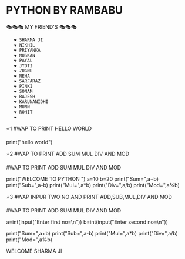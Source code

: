 # PYTHON BY RAMBABU
🎭🎭🎭 MY FRIEND'S 🎭🎭🎭

       ❤️ SHARMA JI
       ❤️ NIKHIL
       ❤️ PRIYANKA
       ❤️ MUSKAN
       ❤️ PAYAL
       ❤️ JYOTI
       ❤️ ZUGNU
       ❤️ NEHA
       ❤️ SARFARAZ
       ❤️ PINKI
       ❤️ SONAM
       ❤️ RAJESH
       ❤️ KARUNANIDHI
       ❤️ MUNN
       ❤️ ROHIT
       ❤️ 
 
⭐1
#WAP TO PRINT HELLO WORLD

print("hello world")



⭐2
#WAP TO PRINT ADD SUM MUL DIV AND MOD

#WAP TO PRINT ADD SUM MUL DIV AND MOD 

print("WELCOME TO PYTHON ")
a=10
b=20
print("Sum=",a+b)
print("Sub=",a-b)
print("Mul=",a*b)
print("Div=",a/b)
print("Mod=",a%b)

⭐3
#WAP INPUR TWO NO AND PRINT ADD,SUB,MUL,DIV AND MOD

#WAP TO PRINT ADD SUM MUL DIV AND MOD 

a=int(input("Enter first no=\n"))
b=int(input("Enter second no=\n"))

print("Sum=",a+b)
print("Sub=",a-b)
print("Mul=",a*b)
print("Div=",a/b)
print("Mod=",a%b)

WELCOME 
SHARMA JI
